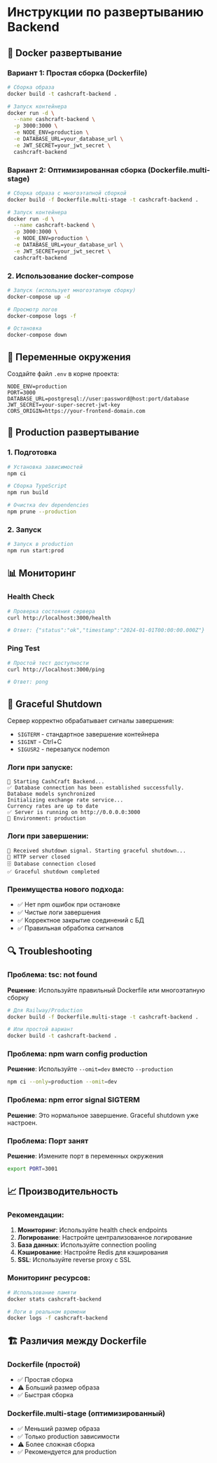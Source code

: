 # Инструкции по развертыванию Backend

## 🐳 Docker развертывание

### Вариант 1: Простая сборка (Dockerfile)

```bash
# Сборка образа
docker build -t cashcraft-backend .

# Запуск контейнера
docker run -d \
  --name cashcraft-backend \
  -p 3000:3000 \
  -e NODE_ENV=production \
  -e DATABASE_URL=your_database_url \
  -e JWT_SECRET=your_jwt_secret \
  cashcraft-backend
```

### Вариант 2: Оптимизированная сборка (Dockerfile.multi-stage)

```bash
# Сборка образа с многоэтапной сборкой
docker build -f Dockerfile.multi-stage -t cashcraft-backend .

# Запуск контейнера
docker run -d \
  --name cashcraft-backend \
  -p 3000:3000 \
  -e NODE_ENV=production \
  -e DATABASE_URL=your_database_url \
  -e JWT_SECRET=your_jwt_secret \
  cashcraft-backend
```

### 2. Использование docker-compose

```bash
# Запуск (использует многоэтапную сборку)
docker-compose up -d

# Просмотр логов
docker-compose logs -f

# Остановка
docker-compose down
```

## 🔧 Переменные окружения

Создайте файл `.env` в корне проекта:

```env
NODE_ENV=production
PORT=3000
DATABASE_URL=postgresql://user:password@host:port/database
JWT_SECRET=your-super-secret-jwt-key
CORS_ORIGIN=https://your-frontend-domain.com
```

## 🚀 Production развертывание

### 1. Подготовка

```bash
# Установка зависимостей
npm ci

# Сборка TypeScript
npm run build

# Очистка dev dependencies
npm prune --production
```

### 2. Запуск

```bash
# Запуск в production
npm run start:prod
```

## 📊 Мониторинг

### Health Check

```bash
# Проверка состояния сервера
curl http://localhost:3000/health

# Ответ: {"status":"ok","timestamp":"2024-01-01T00:00:00.000Z"}
```

### Ping Test

```bash
# Простой тест доступности
curl http://localhost:3000/ping

# Ответ: pong
```

## 🛑 Graceful Shutdown

Сервер корректно обрабатывает сигналы завершения:

- `SIGTERM` - стандартное завершение контейнера
- `SIGINT` - Ctrl+C
- `SIGUSR2` - перезапуск nodemon

### Логи при запуске:

```
🚀 Starting CashCraft Backend...
✅ Database connection has been established successfully.
Database models synchronized
Initializing exchange rate service...
Currency rates are up to date
✅ Server is running on http://0.0.0.0:3000
🌱 Environment: production
```

### Логи при завершении:

```
🛑 Received shutdown signal. Starting graceful shutdown...
📡 HTTP server closed
🗄️ Database connection closed
✅ Graceful shutdown completed
```

### Преимущества нового подхода:

- ✅ Нет npm ошибок при остановке
- ✅ Чистые логи завершения
- ✅ Корректное закрытие соединений с БД
- ✅ Правильная обработка сигналов

## 🔍 Troubleshooting

### Проблема: tsc: not found

**Решение**: Используйте правильный Dockerfile или многоэтапную сборку

```bash
# Для Railway/Production
docker build -f Dockerfile.multi-stage -t cashcraft-backend .

# Или простой вариант
docker build -t cashcraft-backend .
```

### Проблема: npm warn config production

**Решение**: Используйте `--omit=dev` вместо `--production`

```bash
npm ci --only=production --omit=dev
```

### Проблема: npm error signal SIGTERM

**Решение**: Это нормальное завершение. Graceful shutdown уже настроен.

### Проблема: Порт занят

**Решение**: Измените порт в переменных окружения

```bash
export PORT=3001
```

## 📈 Производительность

### Рекомендации:

1. **Мониторинг**: Используйте health check endpoints
2. **Логирование**: Настройте централизованное логирование
3. **База данных**: Используйте connection pooling
4. **Кэширование**: Настройте Redis для кэширования
5. **SSL**: Используйте reverse proxy с SSL

### Мониторинг ресурсов:

```bash
# Использование памяти
docker stats cashcraft-backend

# Логи в реальном времени
docker logs -f cashcraft-backend
```

## 🏗️ Различия между Dockerfile

### Dockerfile (простой)
- ✅ Простая сборка
- ⚠️ Больший размер образа
- ✅ Быстрая сборка

### Dockerfile.multi-stage (оптимизированный)
- ✅ Меньший размер образа
- ✅ Только production зависимости
- ⚠️ Более сложная сборка
- ✅ Рекомендуется для production 